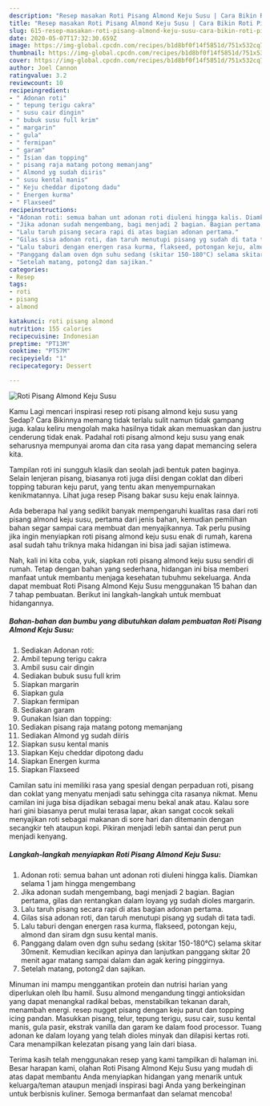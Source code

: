 ```yaml
---
description: "Resep masakan Roti Pisang Almond Keju Susu | Cara Bikin Roti Pisang Almond Keju Susu Yang Mudah Dan Praktis"
title: "Resep masakan Roti Pisang Almond Keju Susu | Cara Bikin Roti Pisang Almond Keju Susu Yang Mudah Dan Praktis"
slug: 615-resep-masakan-roti-pisang-almond-keju-susu-cara-bikin-roti-pisang-almond-keju-susu-yang-mudah-dan-praktis
date: 2020-05-07T17:32:30.659Z
image: https://img-global.cpcdn.com/recipes/b1d8bf0f14f5851d/751x532cq70/roti-pisang-almond-keju-susu-foto-resep-utama.jpg
thumbnail: https://img-global.cpcdn.com/recipes/b1d8bf0f14f5851d/751x532cq70/roti-pisang-almond-keju-susu-foto-resep-utama.jpg
cover: https://img-global.cpcdn.com/recipes/b1d8bf0f14f5851d/751x532cq70/roti-pisang-almond-keju-susu-foto-resep-utama.jpg
author: Joel Cannon
ratingvalue: 3.2
reviewcount: 10
recipeingredient:
- " Adonan roti"
- " tepung terigu cakra"
- " susu cair dingin"
- " bubuk susu full krim"
- " margarin"
- " gula"
- " fermipan"
- " garam"
- " Isian dan topping"
- " pisang raja matang potong memanjang"
- " Almond yg sudah diiris"
- " susu kental manis"
- " Keju cheddar dipotong dadu"
- " Energen kurma"
- " Flaxseed"
recipeinstructions:
- "Adonan roti: semua bahan unt adonan roti diuleni hingga kalis. Diamkan selama 1 jam hingga mengembang"
- "Jika adonan sudah mengembang, bagi menjadi 2 bagian. Bagian pertama, gilas dan rentangkan dalam loyang yg sudah dioles margarin."
- "Lalu taruh pisang secara rapi di atas bagian adonan pertama."
- "Gilas sisa adonan roti, dan taruh menutupi pisang yg sudah di tata tadi."
- "Lalu taburi dengan energen rasa kurma, flakseed, potongan keju, almond dan siram dgn susu kental manis."
- "Panggang dalam oven dgn suhu sedang (skitar 150-180°C) selama skitar 30menit. Kemudian kecilkan apinya dan lanjutkan panggang skitar 20 menit agar matang sampai dalam dan agak kering pinggirnya."
- "Setelah matang, potong2 dan sajikan."
categories:
- Resep
tags:
- roti
- pisang
- almond

katakunci: roti pisang almond 
nutrition: 155 calories
recipecuisine: Indonesian
preptime: "PT13M"
cooktime: "PT57M"
recipeyield: "1"
recipecategory: Dessert

---
```



![Roti Pisang Almond Keju Susu](https://img-global.cpcdn.com/recipes/b1d8bf0f14f5851d/751x532cq70/roti-pisang-almond-keju-susu-foto-resep-utama.jpg)

Kamu Lagi mencari inspirasi resep roti pisang almond keju susu yang Sedap? Cara Bikinnya memang tidak terlalu sulit namun tidak gampang juga. kalau keliru mengolah maka hasilnya tidak akan memuaskan dan justru cenderung tidak enak. Padahal roti pisang almond keju susu yang enak seharusnya mempunyai aroma dan cita rasa yang dapat memancing selera kita.

Tampilan roti ini sungguh klasik dan seolah jadi bentuk paten baginya. Selain lenjeran pisang, biasanya roti juga diisi dengan coklat dan diberi topping taburan keju parut, yang tentu akan menyempurnakan kenikmatannya. Lihat juga resep Pisang bakar susu keju enak lainnya.

Ada beberapa hal yang sedikit banyak mempengaruhi kualitas rasa dari roti pisang almond keju susu, pertama dari jenis bahan, kemudian pemilihan bahan segar sampai cara membuat dan menyajikannya. Tak perlu pusing jika ingin menyiapkan roti pisang almond keju susu enak di rumah, karena asal sudah tahu triknya maka hidangan ini bisa jadi sajian istimewa.


Nah, kali ini kita coba, yuk, siapkan roti pisang almond keju susu sendiri di rumah. Tetap dengan bahan yang sederhana, hidangan ini bisa memberi manfaat untuk membantu menjaga kesehatan tubuhmu sekeluarga. Anda dapat membuat Roti Pisang Almond Keju Susu menggunakan 15 bahan dan 7 tahap pembuatan. Berikut ini langkah-langkah untuk membuat hidangannya.

<!--inarticleads1-->

##### Bahan-bahan dan bumbu yang dibutuhkan dalam pembuatan Roti Pisang Almond Keju Susu:

1. Sediakan  Adonan roti:
1. Ambil  tepung terigu cakra
1. Ambil  susu cair dingin
1. Sediakan  bubuk susu full krim
1. Siapkan  margarin
1. Siapkan  gula
1. Siapkan  fermipan
1. Sediakan  garam
1. Gunakan  Isian dan topping:
1. Sediakan  pisang raja matang potong memanjang
1. Sediakan  Almond yg sudah diiris
1. Siapkan  susu kental manis
1. Siapkan  Keju cheddar dipotong dadu
1. Siapkan  Energen kurma
1. Siapkan  Flaxseed


Camilan satu ini memiliki rasa yang spesial dengan perpaduan roti, pisang dan coklat yang menyatu menjadi satu sehingga cita rasanya nikmat. Menu camilan ini juga bisa dijadikan sebagai menu bekal anak atau. Kalau sore hari gini biasanya perut mulai terasa lapar, akan sangat cocok sekali menyajikan roti sebagai makanan di sore hari dan ditemanin dengan secangkir teh ataupun kopi. Pikiran menjadi lebih santai dan perut pun menjadi kenyang. 

<!--inarticleads2-->

##### Langkah-langkah menyiapkan Roti Pisang Almond Keju Susu:

1. Adonan roti: semua bahan unt adonan roti diuleni hingga kalis. Diamkan selama 1 jam hingga mengembang
1. Jika adonan sudah mengembang, bagi menjadi 2 bagian. Bagian pertama, gilas dan rentangkan dalam loyang yg sudah dioles margarin.
1. Lalu taruh pisang secara rapi di atas bagian adonan pertama.
1. Gilas sisa adonan roti, dan taruh menutupi pisang yg sudah di tata tadi.
1. Lalu taburi dengan energen rasa kurma, flakseed, potongan keju, almond dan siram dgn susu kental manis.
1. Panggang dalam oven dgn suhu sedang (skitar 150-180°C) selama skitar 30menit. Kemudian kecilkan apinya dan lanjutkan panggang skitar 20 menit agar matang sampai dalam dan agak kering pinggirnya.
1. Setelah matang, potong2 dan sajikan.


Minuman ini mampu menggantikan protein dan nutrisi harian yang diperlukan oleh Ibu hamil. Susu almond mengandung tinggi antioksidan yang dapat menangkal radikal bebas, menstabilkan tekanan darah, menambah energi. resep nugget pisang dengan keju parut dan topping icing pandan. Masukkan pisang, telur, tepung terigu, susu cair, susu kental manis, gula pasir, ekstrak vanilla dan garam ke dalam food processor. Tuang adonan ke dalam loyang yang telah dioles minyak dan dilapisi kertas roti. Cara menampilkan kelezatan pisang yang lain dari biasa. 

Terima kasih telah menggunakan resep yang kami tampilkan di halaman ini. Besar harapan kami, olahan Roti Pisang Almond Keju Susu yang mudah di atas dapat membantu Anda menyiapkan hidangan yang menarik untuk keluarga/teman ataupun menjadi inspirasi bagi Anda yang berkeinginan untuk berbisnis kuliner. Semoga bermanfaat dan selamat mencoba!
